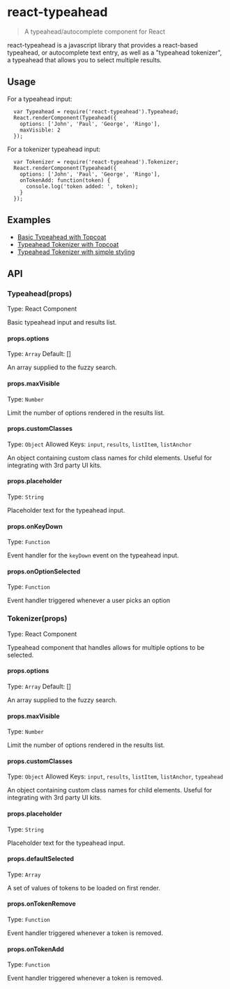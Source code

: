 # react-typeahead

> A typeahead/autocomplete component for React

react-typeahead is a javascript library that provides a react-based
typeahead, or autocomplete text entry, as well as a "typeahead tokenizer",
a typeahead that allows you to select multiple results.

## Usage

For a typeahead input:

```
  var Typeahead = require('react-typeahead').Typeahead;
  React.renderComponent(Typeahead({
    options: ['John', 'Paul', 'George', 'Ringo'],
    maxVisible: 2
  });
```

For a tokenizer typeahead input:

```
  var Tokenizer = require('react-typeahead').Tokenizer;
  React.renderComponent(Typeahead({
    options: ['John', 'Paul', 'George', 'Ringo'],
    onTokenAdd: function(token) {
      console.log('token added: ', token);
    }
  });
```

## Examples

* [Basic Typeahead with Topcoat][1]
* [Typeahead Tokenizer with Topcoat][2]
* [Typeahead Tokenizer with simple styling][3]

[1]: http://fmoo.github.com/react-typeahead/blob/master/examples/typeahead-topcoat.html
[2]: http://fmoo.github.com/react-typeahead/blob/master/examples/tokenizer-topcoat.html
[3]: http://fmoo.github.com/react-typeahead/blob/master/examples/TypeaheadTokenizer-simple.html

## API

### Typeahead(props)

Type: React Component

Basic typeahead input and results list.

#### props.options

Type: `Array`
Default: []

An array supplied to the fuzzy search.

#### props.maxVisible

Type: `Number`

Limit the number of options rendered in the results list.

#### props.customClasses

Type: `Object`
Allowed Keys: `input`, `results`, `listItem`, `listAnchor`

An object containing custom class names for child elements. Useful for
integrating with 3rd party UI kits.

#### props.placeholder

Type: `String`

Placeholder text for the typeahead input.

#### props.onKeyDown

Type: `Function`

Event handler for the `keyDown` event on the typeahead input.

#### props.onOptionSelected

Type: `Function`

Event handler triggered whenever a user picks an option


### Tokenizer(props)

Type: React Component

Typeahead component that handles allows for multiple options to be
selected.

#### props.options

Type: `Array`
Default: []

An array supplied to the fuzzy search.

#### props.maxVisible

Type: `Number`

Limit the number of options rendered in the results list.

#### props.customClasses

Type: `Object`
Allowed Keys: `input`, `results`, `listItem`, `listAnchor`, `typeahead`

An object containing custom class names for child elements. Useful for
integrating with 3rd party UI kits.

#### props.placeholder

Type: `String`

Placeholder text for the typeahead input.

#### props.defaultSelected

Type: `Array`

A set of values of tokens to be loaded on first render.

#### props.onTokenRemove

Type: `Function`

Event handler triggered whenever a token is removed.

#### props.onTokenAdd

Type: `Function`

Event handler triggered whenever a token is removed.


